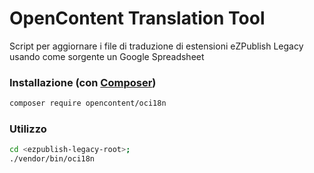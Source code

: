# OpenContent Translation Tool

Script per aggiornare i file di traduzione di estensioni eZPublish Legacy 
usando come sorgente un Google Spreadsheet

### Installazione (con [Composer](https://getcomposer.org))

```bash
composer require opencontent/oci18n
```

### Utilizzo

```bash
cd <ezpublish-legacy-root>;
./vendor/bin/oci18n
```
